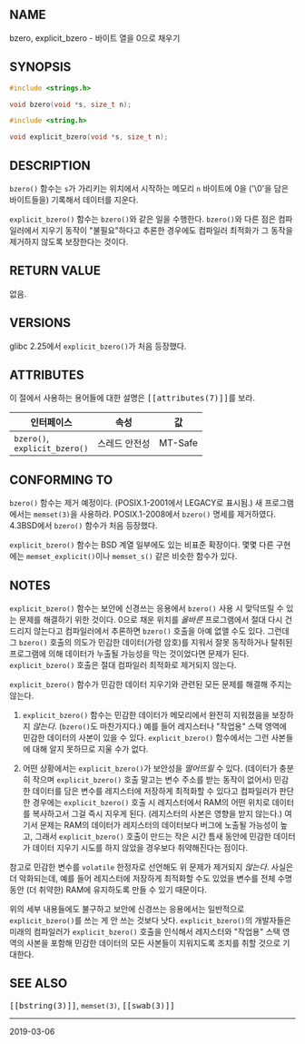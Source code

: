 ## NAME

bzero, explicit_bzero - 바이트 열을 0으로 채우기

## SYNOPSIS

```c
#include <strings.h>

void bzero(void *s, size_t n);

#include <string.h>

void explicit_bzero(void *s, size_t n);
```

## DESCRIPTION

`bzero()` 함수는 `s`가 가리키는 위치에서 시작하는 메모리 `n` 바이트에 0을 ('\0'을 담은 바이트들을) 기록해서 데이터를 지운다.

`explicit_bzero()` 함수는 `bzero()`와 같은 일을 수행한다. `bzero()`와 다른 점은 컴파일러에서 지우기 동작이 "불필요"하다고 추론한 경우에도 컴파일러 최적화가 그 동작을 제거하지 않도록 보장한다는 것이다.

## RETURN VALUE

없음.

## VERSIONS

glibc 2.25에서 `explicit_bzero()`가 처음 등장했다.

## ATTRIBUTES

이 절에서 사용하는 용어들에 대한 설명은 <tt>[[attributes(7)]]</tt>를 보라.

| 인터페이스 | 속성 | 값 |
| --- | --- | --- |
| `bzero()`,<br>`explicit_bzero()` | 스레드 안전성 | MT-Safe |

## CONFORMING TO

`bzero()` 함수는 제거 예정이다. (POSIX.1-2001에서 LEGACY로 표시됨.) 새 프로그램에서는 `memset(3)`을 사용하라. POSIX.1-2008에서 `bzero()` 명세를 제거하였다. 4.3BSD에서 `bzero()` 함수가 처음 등장했다.

`explicit_bzero()` 함수는 BSD 계열 일부에도 있는 비표준 확장이다. 몇몇 다른 구현에는 `memset_explicit()`이나 `memset_s()` 같은 비슷한 함수가 있다.

## NOTES

`explicit_bzero()` 함수는 보안에 신경쓰는 응용에서 `bzero()` 사용 시 맞닥뜨릴 수 있는 문제를 해결하기 위한 것이다. 0으로 채운 위치를 *올바른* 프로그램에서 절대 다시 건드리지 않는다고 컴파일러에서 추론하면 `bzero()` 호출을 아예 없앨 수도 있다. 그런데 그 `bzero()` 호출의 의도가 민감한 데이터(가령 암호)를 지워서 잘못 동작하거나 탈취된 프로그램에 의해 데이터가 누출될 가능성을 막는 것이었다면 문제가 된다. `explicit_bzero()` 호출은 절대 컴파일러 최적화로 제거되지 않는다.

`explicit_bzero()` 함수가 민감한 데이터 지우기와 관련된 모든 문제를 해결해 주지는 않는다.

1. `explicit_bzero()` 함수는 민감한 데이터가 메모리에서 완전히 지워졌음을 보장하지 *않는다*. (`bzero()`도 마찬가지다.) 예를 들어 레지스터나 "작업용" 스택 영역에 민감한 데이터의 사본이 있을 수 있다. `explicit_bzero()` 함수에서는 그런 사본들에 대해 알지 못하므로 지울 수가 없다.

2. 어떤 상황에서는 `explicit_bzero()`가 보안성을 *떨어뜨릴* 수 있다. (데이터가 충분히 작으며 `explicit_bzero()` 호출 말고는 변수 주소를 받는 동작이 없어서) 민감한 데이터를 담은 변수를 레지스터에 저장하게 최적화할 수 있다고 컴파일러가 판단한 경우에는 `explicit_bzero()` 호출 시 레지스터에서 RAM의 어떤 위치로 데이터를 복사하고서 그걸 즉시 지우게 된다. (레지스터의 사본은 영향을 받지 않는다.) 여기서 문제는 RAM의 데이터가 레지스터의 데이터보다 버그에 노출될 가능성이 높고, 그래서 `explicit_bzero()` 호출이 만드는 작은 시간 틈새 동안에 민감한 데이터가 데이터 지우기 시도를 하지 않았을 경우보다 취약해진다는 점이다.

참고로 민감한 변수를 `volatile` 한정자로 선언해도 위 문제가 제거되지 *않는다*. 사실은 더 악화되는데, 예를 들어 레지스터에 저장하게 최적화할 수도 있었을 변수를 전체 수명 동안 (더 취약한) RAM에 유지하도록 만들 수 있기 때문이다.

위의 세부 내용들에도 불구하고 보안에 신경쓰는 응용에서는 일반적으로 `explicit_bzero()`를 쓰는 게 안 쓰는 것보다 낫다. `explicit_bzero()`의 개발자들은 미래의 컴파일러가 `explicit_bzero()` 호출을 인식해서 레지스터와 "작업용" 스택 영역의 사본을 포함해 민감한 데이터의 모든 사본들이 지워지도록 조치를 취할 것으로 기대한다.

## SEE ALSO

<tt>[[bstring(3)]]</tt>, `memset(3)`, <tt>[[swab(3)]]</tt>

----

2019-03-06
